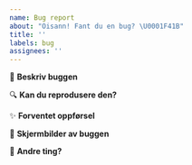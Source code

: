 ```yaml
---
name: Bug report
about: "Oisann! Fant du en bug? \U0001F41B"
title: ''
labels: bug
assignees: ''
---
```


:rotating_light: **Beskriv buggen**

:mag: **Kan du reprodusere den?**

<!-- Forklar stegene for å reprodusere!
1. Gå til '...'
2. Klikk på '....'
3. Scroll til '....'
4. Se feilen error
-->

:sparkles: **Forventet oppførsel**

<!-- Forklar gjerne hvordan du forventer at det funker -->

:camera_flash: **Skjermbilder av buggen**

<!-- Det holder å kopiere bildet og lime dett inn her, så lastes det opp automatisk! -->

:memo: **Andre ting?**

<!-- Er det noen andre ting du tenker på som kan være nyttig? -->
